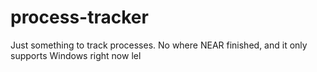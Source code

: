 # process-tracker
Just something to track processes. No where NEAR finished, and it only supports Windows right now lel
